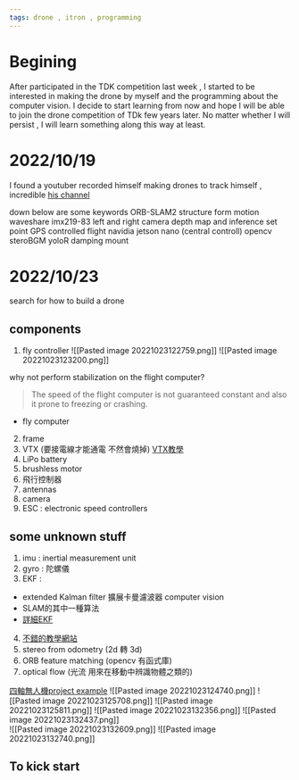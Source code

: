 ```yaml
---
tags: drone , itron , programming
---
```

# Begining
After participated in the TDK competition last week , I started to be interested in making the drone by myself and the programming about the computer vision. I decide to start learning from now and hope  I will be able to join the drone competition of TDk few years later. No matter whether I will persist , I will learn something along this way  at least.

# 2022/10/19 
I found a youtuber recorded himself making drones to track himself , incredible
[his channel](https://www.youtube.com/c/MattClarke)

down below are some keywords
ORB-SLAM2
structure form motion
waveshare imx219-83
left and right camera
depth map and inference
set point GPS
controlled flight
navidia jetson nano (central controll)
opencv
steroBGM
yoloR
damping mount

# 2022/10/23 
search for how to build a drone

## components
1. fly controller 
![[Pasted image 20221023122759.png]]
![[Pasted image 20221023123200.png]]

why not perform stabilization on the flight computer?
> The speed of the flight computer is not guaranteed constant and also it prone to freezing or crashing.
- fly computer

2. frame
3. VTX (要接電線才能通電 不然會燒掉)   [VTX教學](https://www.youtube.com/watch?v=uFbuDqg424c)
4. LiPo battery
5. brushless motor
6. 飛行控制器
7. antennas
8. camera
9. ESC : electronic speed controllers 



## some unknown stuff
1. imu : inertial measurement unit
2. gyro : 陀螺儀
3. EKF : 
- extended Kalman filter  擴展卡曼濾波器 computer vision
- SLAM的其中一種算法
- [詳細EKF](https://www.cnblogs.com/gaoxiang12/p/5560360.html)
4. [不錯的教學網站](https://prg.cs.umd.edu/enae788m)
5. stereo from odometry (2d 轉 3d)
6. ORB feature matching (opencv 有函式庫)
7. optical flow (光流 用來在移動中辨識物體之類的)
 

[四軸無人機project example](https://www.youtube.com/watch?v=2r0fX_8A8ms)
![[Pasted image 20221023124740.png]]
![[Pasted image 20221023125708.png]]
![[Pasted image 20221023125811.png]]
![[Pasted image 20221023132356.png]]
![[Pasted image 20221023132437.png]]  
![[Pasted image 20221023132609.png]]
![[Pasted image 20221023132740.png]]

## To kick start

